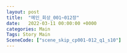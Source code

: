 ```yaml
---
layout: post
title:  "메인_회상_001~012장"
date:   2022-03-11 00:00:00 +0000
categories: Main
Tags: Story Main
SceneCode: ["scene_skip_cp001-012_q1_s10"]
---
```

